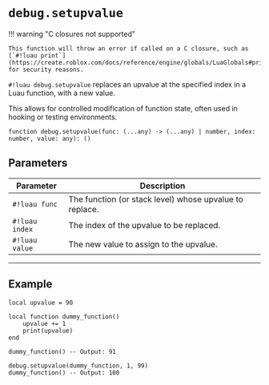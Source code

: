 # `debug.setupvalue`

!!! warning "C closures not supported"

    This function will throw an error if called on a C closure, such as [`#!luau print`](https://create.roblox.com/docs/reference/engine/globals/LuaGlobals#print), for security reasons.

`#!luau debug.setupvalue` replaces an upvalue at the specified index in a Luau function, with a new value.

This allows for controlled modification of function state, often used in hooking or testing environments.

```luau
function debug.setupvalue(func: (...any) -> (...any) | number, index: number, value: any): ()
```

## Parameters

| Parameter        | Description                                                    |
|------------------|----------------------------------------------------------------|
| `#!luau func`     | The function (or stack level) whose upvalue to replace.   |
| `#!luau index`    | The index of the upvalue to be replaced.                      |
| `#!luau value`    | The new value to assign to the upvalue.                       |

---

## Example

```luau title="Replacing a numeric upvalue" linenums="1"
local upvalue = 90

local function dummy_function()
    upvalue += 1
    print(upvalue)
end

dummy_function() -- Output: 91

debug.setupvalue(dummy_function, 1, 99)
dummy_function() -- Output: 100
```
